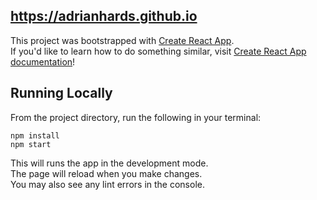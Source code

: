 ## https://adrianhards.github.io

This project was bootstrapped with [Create React App](https://github.com/facebook/create-react-app). \
If you'd like to learn how to do something similar, visit [Create React App documentation](https://facebook.github.io/create-react-app/docs/getting-started)!

## Running Locally

From the project directory, run the following in your terminal:

`npm install`\
`npm start`

This will runs the app in the development mode.\
The page will reload when you make changes.\
You may also see any lint errors in the console.


